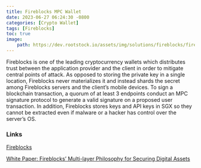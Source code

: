```yaml
---
title: Fireblocks MPC Wallet
date: 2023-06-27 06:24:30 -0800
categories: [Crypto Wallet]
tags: [Fireblocks]
toc: true
image:
    path: https://dev.rootstock.io/assets/img/solutions/fireblocks/fireblocks-banner.jpg
---
```


Fireblocks is one of the leading cryptocurrency wallets which distributes trust between the application provider and the client in order to mitigate central points of attack. As opposed to storing the private key in a single location, Fireblocks never materializes it and instead shards the secret among Fireblocks servers and the client’s mobile devices. To sign a blockchain transaction, a quorum of at least 3 endpoints conduct an MPC signature protocol to generate a valid signature on a proposed user transaction. In addition, Fireblocks stores keys and API keys in SGX so they cannot be extracted even if malware or a hacker has control over the server’s OS.

### Links

[Fireblocks](https://www.fireblocks.com/)

[White Paper: Fireblocks’ Multi-layer Philosophy for Securing Digital Assets](https://vivacapital.io/wp-content/uploads/2021/06/Fireblocks-WhitePaper-2020.pdf)
